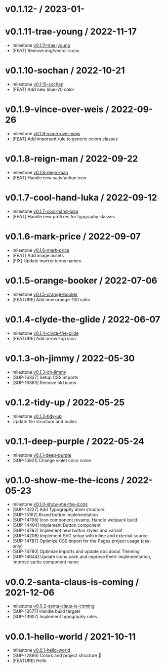 v0.1.12- / 2023-01-
==================

v0.1.11-trae-young / 2022-11-17
==================
* milestone [v0.1.11-trae-young](https://github.com/everli/design-system-frontend/milestone/15?closed=1)
 * [FEAT] Remove img/vector icons

v0.1.10-sochan / 2022-10-21
==================
* milestone [v0.1.10-sochan](https://github.com/everli/design-system-frontend/milestone/14?closed=1)
 * [FEAT] Add new blue-20 color

v0.1.9-vince-over-weis / 2022-09-26
==================
* milestone [v0.1.9-vince-over-weis](https://github.com/everli/design-system-frontend/milestone/13?closed=1)
 * [FEAT] Add important rule to generic colors classes

v0.1.8-reign-man / 2022-09-22
==================
* milestone [v0.1.8-reign-man](https://github.com/everli/design-system-frontend/milestone/12?closed=1)
 * [FEAT] Handle new satisfaction icon

v0.1.7-cool-hand-luka / 2022-09-12
==================
 * milestone [v0.1.7-cool-hand-luka](https://github.com/everli/design-system-frontend/milestone/11?closed=1)
 * [FEAT] Handle new prefixes for typgraphy classes

v0.1.6-mark-price / 2022-09-07
==================
 * milestone [v0.1.6-mark-price](https://github.com/everli/design-system-frontend/milestone/10?closed=1)
 * [FEAT] Add image assets
 * [FIX] Update marker icons names

v0.1.5-orange-booker / 2022-07-06
==================
 * milestone [v0.1.5-orange-booker](https://github.com/everli/design-system-frontend/milestone/9?closed=1)
 * [FEATURE] Add new orange-100 color

v0.1.4-clyde-the-glide / 2022-06-07
==================
 * milestone [v0.1.4-clyde-the-glide](https://github.com/everli/design-system-frontend/milestone/8?closed=1)
 * [FEATURE] Add arrow-top icon

v0.1.3-oh-jimmy / 2022-05-30
==================
 * milestone [v0.1.3-oh-jimmy](https://github.com/everli/design-system-frontend/milestone/7?closed=1)
 * [SUP-16337] Setup CSS imports
 * [SUP-16363] Remove old icons

v0.1.2-tidy-up / 2022-05-25
==================
 * milestone [v0.1.2-tidy-up](https://github.com/everli/design-system-frontend/milestone/6?closed=1)
 * Update file structure and builds

v0.1.1-deep-purple / 2022-05-24
==================
 * milestone [v0.1.1-deep-purple](https://github.com/everli/design-system-frontend/milestone/1?closed=1)
 * [SUP-15921] Change violet color name

v0.1.0-show-me-the-icons / 2022-05-23
==================
 * milestone [v0.1.0-show-me-the-icons](https://github.com/everli/design-system-frontend/milestone/3?closed=1)
 * [SUP-13227] Add Typography atom structure
 * [SUP-15192] Brand button implementation
 * [SUP-14798] Icon component revamp, Handle webpack build
 * [SUP-14404] Implement Button component
 * [SUP-14792] Implement new button styles and variant
 * [SUP-14208] Implement SVG setup with inline and external source 
 * [SUP-14787] Optimize CSS import for the Pages project usage (css-only)
 * [SUP-14780] Optimize imports and update doc about Theming
 * [SUP-14644] Update icons pack and improve Everli implementation, Improve sprite component name

v0.0.2-santa-claus-is-coming / 2021-12-06
==================
 
 * milestone [v0.0.2-santa-claus-is-coming](https://github.com/everli/design-system-frontend/milestone/4?closed=1)
 * [SUP-13577] Handle build targets
 * [SUP-13907] Implement typography rules

v0.0.1-hello-world / 2021-10-11
==================

 * milestone [v0.0.1-hello-world](https://github.com/everli/design-system-frontend/milestone/2?closed=1)
 * [SUP-12886] Colors and project structure 🎨
 * [FEATURE] Hello
